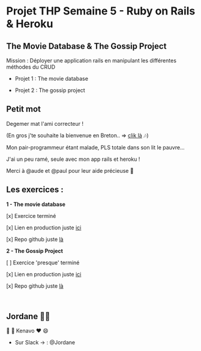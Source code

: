 
# Projet THP Semaine 5 - Ruby on Rails & Heroku




## The Movie Database & The Gossip Project

Mission : Déployer une application rails en manipulant les différentes méthodes du CRUD

  - Projet 1 : The movie database

  - Projet 2 : The gossip project


## Petit mot

Degemer mat l'ami correcteur ! 

(En gros j'te souhaite la bienvenue en Breton.. => [clik là](https://youtu.be/3CwJiM9WJ0M) :notes:)

Mon pair-programmeur étant malade, PLS totale dans son lit le pauvre... 

J'ai un peu ramé, seule avec mon app rails et heroku ! 

Merci à @aude et @paul pour leur aide précieuse :pray:


## Les exercices :

**1 - The movie database**

  [x] Exercice terminé 
  
  [x] Lien en production juste [ici](https://sheltered-headland-14992.herokuapp.com/)
  
  [x] Repo github juste [là](https://github.com/Jordane21/movie-gossip-projects/tree/master/the-movie-database)
  
**2 - The Gossip Project**

   [ ] Exercice 'presque' terminé 
  
   [x] Lien en production juste [ici](https://blooming-refuge-72692.herokuapp.com/)
   
   [x] Repo github juste [là](https://github.com/Jordane21/movie-gossip-projects/tree/master/the-gossip-project)
 
        

## Jordane :pig::love_letter:

:pray: :snail: Kenavo :heart: :smile:

* Sur Slack -> : @Jordane
